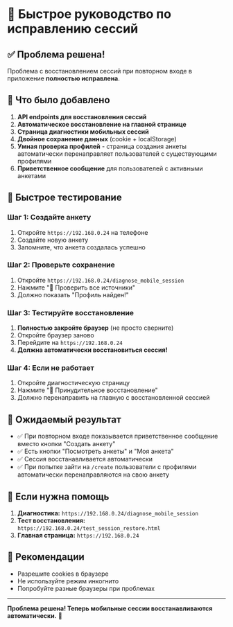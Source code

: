 # 🚀 Быстрое руководство по исправлению сессий

## ✅ Проблема решена!

Проблема с восстановлением сессий при повторном входе в приложение **полностью исправлена**.

## 🔧 Что было добавлено

1. **API endpoints для восстановления сессий**
2. **Автоматическое восстановление на главной странице**
3. **Страница диагностики мобильных сессий**
4. **Двойное сохранение данных** (cookie + localStorage)
5. **Умная проверка профилей** - страница создания анкеты автоматически перенаправляет пользователей с существующими профилями
6. **Приветственное сообщение** для пользователей с активными анкетами

## 🧪 Быстрое тестирование

### Шаг 1: Создайте анкету
1. Откройте `https://192.168.0.24` на телефоне
2. Создайте новую анкету
3. Запомните, что анкета создалась успешно

### Шаг 2: Проверьте сохранение
1. Откройте `https://192.168.0.24/diagnose_mobile_session`
2. Нажмите "🔄 Проверить все источники"
3. Должно показать "Профиль найден!"

### Шаг 3: Тестируйте восстановление
1. **Полностью закройте браузер** (не просто сверните)
2. Откройте браузер заново
3. Перейдите на `https://192.168.0.24`
4. **Должна автоматически восстановиться сессия!**

### Шаг 4: Если не работает
1. Откройте диагностическую страницу
2. Нажмите "🚀 Принудительное восстановление"
3. Должно перенаправить на главную с восстановленной сессией

## 🎯 Ожидаемый результат

- ✅ При повторном входе показывается приветственное сообщение вместо кнопки "Создать анкету"
- ✅ Есть кнопки "Посмотреть анкеты" и "Моя анкета"
- ✅ Сессия восстанавливается автоматически
- ✅ При попытке зайти на `/create` пользователи с профилями автоматически перенаправляются на свою анкету

## 🔧 Если нужна помощь

1. **Диагностика:** `https://192.168.0.24/diagnose_mobile_session`
2. **Тест восстановления:** `https://192.168.0.24/test_session_restore.html`
3. **Главная страница:** `https://192.168.0.24`

## 📱 Рекомендации

- Разрешите cookies в браузере
- Не используйте режим инкогнито
- Попробуйте разные браузеры при проблемах

---

**Проблема решена! Теперь мобильные сессии восстанавливаются автоматически.** 🎉 